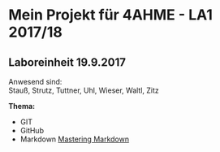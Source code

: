 # Mein Projekt für 4AHME - LA1 2017/18

## Laboreinheit 19.9.2017

Anwesend sind:  
Stauß, Strutz, Tuttner, Uhl, Wieser, Waltl, Zitz  

**Thema:**
* GIT
* GitHub
* Markdown
[Mastering Markdown](https://guides.github.com/features/mastering-markdown/)
